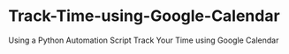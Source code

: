 # Track-Time-using-Google-Calendar
Using a Python Automation Script Track Your Time using Google Calendar
